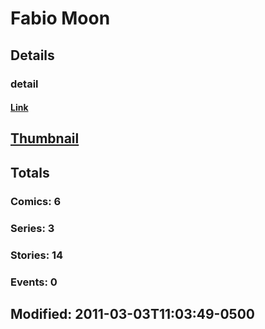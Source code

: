 # Fabio  Moon 
## Details
### detail
#### [Link](http://marvel.com/comics/creators/11204/fabio_moon?utm_campaign=apiRef&utm_source=225578a89fc76f3d20fbffda5d17a88d)
## [Thumbnail](http://i.annihil.us/u/prod/marvel/i/mg/b/40/image_not_available.jpg)
## Totals
### Comics: 6
### Series: 3
### Stories: 14
### Events: 0
## Modified: 2011-03-03T11:03:49-0500